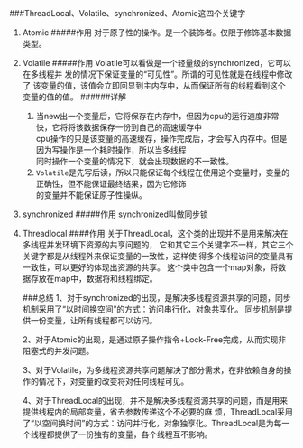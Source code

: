 ###ThreadLocal、Volatile、synchronized、Atomic这四个关键字
1.  Atomic
    #####作用
    对于原子性的操作。是一个装饰者。仅限于修饰基本数据类型。
    

2.  Volatile
    #####作用
    Volatile可以看做是一个轻量级的synchronized，它可以在多线程并
    发的情况下保证变量的“可见性”。所谓的可见性就是在线程中修改了
    该变量的值，该值会立即回显到主内存中，从而保证所有的线程看到这个
    变量的值的值。
    ######详解
    1. 当new出一个变量后，它将保存在内存中，但因为cpu的运行速度非常快，它将将该数据保存一份到自己的高速缓存中<br>
        cpu操作的只是该变量的高速缓存，操作完成后，才会写入内存中。但是因为写操作是一个耗时操作，所以当多线程<br>
        同时操作一个变量的情况下，就会出现数据的不一致性。
    2.  `Volatile`是先写后读，所以只能保证每个线程在使用这个变量时，变量的正确性，但不能保证最终结果，因为它修饰<br>
        的变量并不能保证原子性操纵。
        

3. synchronized
    #####作用
    synchronized叫做同步锁
    
    
4. Threadlocal
    ####作用
    关于ThreadLocal，这个类的出现并不是用来解决在多线程并发环境下资源的共享问题的，
    它和其它三个关键字不一样，其它三个关键字都是从线程外来保证变量的一致性，这样使
    得多个线程访问的变量具有一致性，可以更好的体现出资源的共享。
    这个类中包含一个map对象，将数据存放在map中，数据将和线程绑定。
    
    
    ###总结
     1、对于synchronized的出现，是解决多线程资源共享的问题，同步机制采用了“以时间换空间”的方式：访问串行化，对象共享化。
         同步机制是提供一份变量，让所有线程都可以访问。
    
     2、对于Atomic的出现，是通过原子操作指令+Lock-Free完成，从而实现非阻塞式的并发问题。
    
     3、对于Volatile，为多线程资源共享问题解决了部分需求，在非依赖自身的操作的情况下，对变量的改变将对任何线程可见。
    
     4、对于ThreadLocal的出现，并不是解决多线程资源共享的问题，而是用来提供线程内的局部变量，省去参数传递这个不必要的麻
     烦，ThreadLocal采用了“以空间换时间”的方式：访问并行化，对象独享化。ThreadLocal是为每一个线程都提供了一份独有的变量，各个线程互不影响。